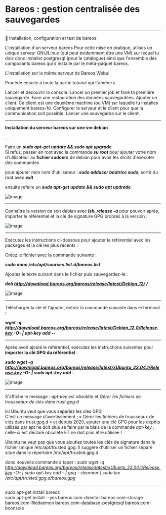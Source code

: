 # Bareos : gestion centralisée des sauvegardes   

___

🔬 Installation, configuration et test de bareos

L'installation d'un serveur bareos
Pour cette mise en pratique, utlises un unique serveur GNU/Linux (qui peut évidemment être une VM) sur lequel tu dois donc installer postgresql (pour le catalogue) ainsi que l'ensemble des composants bareos qui s'installe par le méta-paquet bareos.

L'installation sur le même serveur de Bareos Webui

Procède ensuite à toute la partie tutorial qui t'amène à

Lancer et découvrir la console.
Lancer un premier job et faire ta première sauvegarde.
Faire une restauration des données sauvegardées.
Ajouter un client. Ce client est une deuxième machine (ou VM) sur laquelle tu installes uniquement bareos-fd.
Configurer le serveur et le client pour que la communication soit possible.
Lancer une sauvegarde sur le client.

___

**Installation du serveur bareos sur une vm debian**  

__  

Faire un **_sudo apt-get update && sudo apt upgrade_**     
Si refus, passer en root avec la commande **_su root_** pour ajouter votre nom d'utilisateur au **fichier sudoers** de debian pour avoir les droits d'exécuter des commandes   

pour ajouter mon nom d'utilisateur :  **_sudo adduser beatrice sudo_**, sortir du root avec **_exit_**     

ensuite refaire un **_sudo apt-get update && sudo apt updrade_**     

![image](https://github.com/techerbeatrice/Bareos_Gestion_centralisee_des_sauvegardes/assets/138071140/f584f271-5fd1-4a4c-8dff-7af2e5aa8607)

____

Connaître la version de son debian avec **_lsb_release -a_** pour pouvoir après, importer le référentiel et la clé de signature GPG propres à la version :     

![image](https://github.com/techerbeatrice/Bareos_Gestion_centralisee_des_sauvegardes/assets/138071140/f0cb7b05-6894-42aa-ba10-ed4213ebc291)

___

Exécutez les instructions ci-dessous pour ajouter le référentiel avec les packages et la clé les plus récents :   

Créez le fichier avec la commande suivante :   

**_sudo nano /etc/apt/sources.list.d/bareos.list_**     

Ajoutez le texte suivant dans le fichier puis sauvegardez-le :

**_deb http://download.bareos.org/bareos/release/latest/Debian_12/ /_**     

![image](https://github.com/techerbeatrice/Bareos_Gestion_centralisee_des_sauvegardes/assets/138071140/1584bc07-2944-4c16-b0e4-39c209157aa2)

____

Télécharger la clé et l’ajouter, entrez la commande suivante dans le terminal :

**_wget -q http://download.bareos.org/bareos/release/latest/Debian_12.0/Release.key -O- | apt-key add --_**

____

Après avoir ajouté le référentiel, exécutez les instructions suivantes pour **importer la clé GPG du référentiel** :   

**_sudo wget -q http://download.bareos.org/bareos/release/latest/xUbuntu_22.04.1/Release.key -O- | sudo apt-key add -_**     

![image](https://github.com/techerbeatrice/Bareos_Gestion_centralisee_des_sauvegardes/assets/138071140/117d2580-6c14-4f14-83cf-5fc11954e79b)

___


S'affiche le message : _apt-key est obsolète_ et _Gérer les fichiers de trousseaux de clés dans trust.gpg.d_  

Ici Ubuntu veut que vous sépariez les clés GPG   
C'est un message d’avertissement ; « Gérer les fichiers de trousseaux de clés dans trust.gpg.d » et depuis 2020, ajouter une clé GPG pour les dépôts utilisés par apt ne doit plus se faire par le biais de la commande _apt-key_ ; celle-ci est déclaré obsolète ET ne doit plus être utilisée ! 

Ubuntu ne veut pas que vous ajoutiez toutes les clés de signature dans le fichier unique /etc/apt/trusted.gpg. Il suggère d'utiliser un fichier séparé situé dans le répertoire /etc/apt/trusted.gpg.d.   

donc nouvelle commande à taper : _sudo wget -q http://download.bareos.org/bareos/release/latest/xUbuntu_22.04.1/Release.key -O- | sudo apt-key add - | gpg --dearmor | sudo tee /etc/apt/trusted.gpg.d/bareos.gpg_  


____

sudo apt-get install bareos   
sudo apt-get install --yes bareos.com-director bareos.com-storage bareos.com-filedaemon bareos.com-database-postgresql bareos.com-bconsole   


